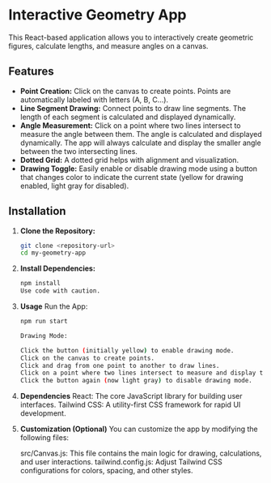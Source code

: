 # Interactive Geometry App

This React-based application allows you to interactively create geometric figures, calculate lengths, and measure angles on a canvas.

## Features

- **Point Creation:** Click on the canvas to create points. Points are automatically labeled with letters (A, B, C...).
- **Line Segment Drawing:** Connect points to draw line segments. The length of each segment is calculated and displayed dynamically.
- **Angle Measurement:** Click on a point where two lines intersect to measure the angle between them. The angle is calculated and displayed dynamically. The app will always calculate and display the smaller angle between the two intersecting lines.
- **Dotted Grid:** A dotted grid helps with alignment and visualization.
- **Drawing Toggle:**  Easily enable or disable drawing mode using a button that changes color to indicate the current state (yellow for drawing enabled, light gray for disabled).

## Installation

1. **Clone the Repository:**

   ```bash
   git clone <repository-url> 
   cd my-geometry-app      


2. **Install Dependencies:**

    ```bash
    npm install
    Use code with caution.
3. **Usage**
    Run the App:

    ```bash
    npm run start
   
    Drawing Mode:

    Click the button (initially yellow) to enable drawing mode.
    Click on the canvas to create points.
    Click and drag from one point to another to draw lines.
    Click on a point where two lines intersect to measure and display the smaller angle.
    Click the button again (now light gray) to disable drawing mode.

4. **Dependencies**
    React: The core JavaScript library for building user interfaces.
    Tailwind CSS: A utility-first CSS framework for rapid UI development.

5. **Customization (Optional)**
    You can customize the app by modifying the following files:

    src/Canvas.js: This file contains the main logic for drawing, calculations, and user interactions.
    tailwind.config.js: Adjust Tailwind CSS configurations for colors, spacing, and other styles.